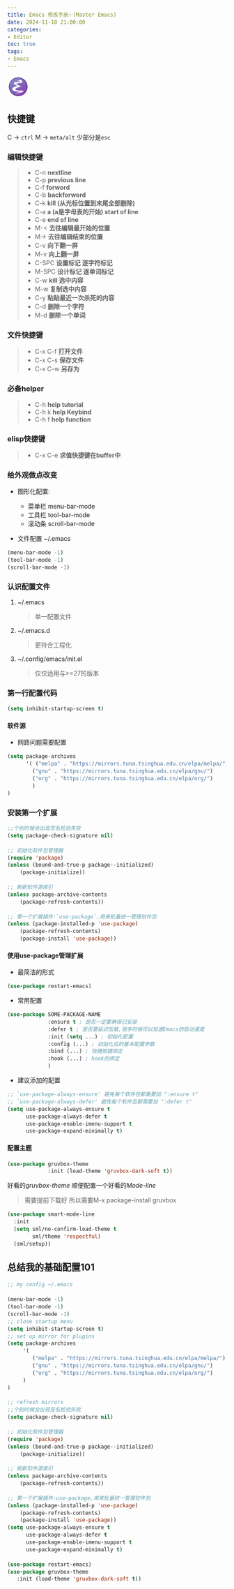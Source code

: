 ```yaml
---
title: Emacs 修炼手册✨(Master Emacs)
date: 2024-11-10 21:00:00
categories: 
- Editor 
toc: true
tags:
- Emacs
---
```


<img src="../images/emacs_icon.svg"  width="50" height="50"> 

## 快捷键

C -> `ctrl`
M -> `meta/alt` 少部分是`esc`

### 编辑快捷键
> - C-n   **nextline**
> - C-p   **previous line**
> - C-f   **forword**
> - C-b   **backforword**
> - C-k   **kill (从光标位置到末尾全部删除)**
> - C-a   **a (a是字母表的开始) start of line**
> - C-e   **end of line**
> - M-<   **去往编辑最开始的位置**
> - M->   **去往编辑结束的位置**
> - C-v   **向下翻一屏**
> - M-v   **向上翻一屏**
> - C-SPC **设置标记 逐字符标记**
> - M-SPC **设计标记 逐单词标记**
> - C-w   **kill 选中内容**
> - M-w   **复制选中内容**
> - C-y    **粘贴最近一次杀死的内容**
> - C-d    **删除一个字符**
> - M-d    **删除一个单词**

### 文件快捷键
> - C-x C-f **打开文件**
> - C-x C-s **保存文件**
> - C-x C-w **另存为**


### 必备helper

> - C-h 		  **help tutorial**
> - C-h k 	       **help Keybind**
> - C-h f 		**help function**

### elisp快捷键

> - C-x C-e            **求值快捷键在buffer中**

### 给外观做点改变

- 图形化配置:
  - 菜单栏 menu-bar-mode
  - 工具栏 tool-bar-mode
  - 滚动条 scroll-bar-mode

- 文件配置 ~/.emacs

```lisp
(menu-bar-mode -1)
(tool-bar-mode -1)
(scroll-bar-mode -1)
```

### 认识配置文件

1. ~/.emacs

    > 单一配置文件

2. ~/.emacs.d

    > 更符合工程化

3. ~/.config/emacs/init.el

    > 仅仅适用与>=27的版本

### 第一行配置代码

```lisp
(setq inhibit-startup-screen t)
```

#### 软件源

- 网路问题需要配置

```lisp
(setq package-archives
      '( ("melpa" . "https://mirrors.tuna.tsinghua.edu.cn/elpa/melpa/")
        ("gnu" . "https://mirrors.tuna.tsinghua.edu.cn/elpa/gnu/")
        ("org" . "https://mirrors.tuna.tsinghua.edu.cn/elpa/org/") 
        )
)
```

### 安装第一个扩展

```lisp
;;个别时候会出现签名检验失败
(setq package-check-signature nil) 

;; 初始化软件包管理器
(require 'package)
(unless (bound-and-true-p package--initialized)
    (package-initialize))

;; 刷新软件源索引
(unless package-archive-contents
    (package-refresh-contents))

;; 第一个扩展插件:`use-package`,用来批量统一管理软件包
(unless (package-installed-p 'use-package)
    (package-refresh-contents)
    (package-install 'use-package))

```

#### 使用use-package管理扩展

- 最简洁的形式

```lisp
(use-package restart-emacs)
```

- 常用配置

```lisp
(use-package SOME-PACKAGE-NAME
             :ensure t ; 是否一定要确保已安装
             :defer t ; 是否要延迟加载,很多时候可以加速Emacs的启动速度
             :init (setq ...) ; 初始化配置
             :config (...) ; 初始化后的基本配置参数
             :bind (...) ; 快捷按键绑定
             :hook (...) ; hook的绑定
             )
```

- 建议添加的配置

```lisp
;; `use-package-always-ensure' 避免每个软件包都需要加 ":ensure t" 
;; `use-package-always-defer' 避免每个软件包都需要加 ":defer t" 
(setq use-package-always-ensure t
      use-package-always-defer t
      use-package-enable-imenu-support t
      use-package-expand-minimally t)

```

#### 配置主题

```lisp
(use-package gruvbox-theme
             :init (load-theme 'gruvbox-dark-soft t))
```

好看的*gruvbox-theme*
顺便配置一个好看的*Mode-line*

> 需要提前下载好 所以需要M-x package-install gruvbox

```lisp
(use-package smart-mode-line
  :init
  (setq sml/no-confirm-load-theme t
        sml/theme 'respectful)
  (sml/setup))
```

## 总结我的基础配置101

```lisp
;; my config ~/.emacs

(menu-bar-mode -1)
(tool-bar-mode -1)
(scroll-bar-mode -1)
;; close startup menu 
(setq inhibit-startup-screen t)
;; set up mirror for plugins
(setq package-archives
     '( 
        ("melpa" . "https://mirrors.tuna.tsinghua.edu.cn/elpa/melpa/")
        ("gnu" . "https://mirrors.tuna.tsinghua.edu.cn/elpa/gnu/")
        ("org" . "https://mirrors.tuna.tsinghua.edu.cn/elpa/org/") 
     )
)

;; refresh mirrors
;;个别时候会出现签名检验失败
(setq package-check-signature nil) 

;; 初始化软件包管理器
(require 'package)
(unless (bound-and-true-p package--initialized)
    (package-initialize))

;; 刷新软件源索引
(unless package-archive-contents
    (package-refresh-contents))

;; 第一个扩展插件:use-package,用来批量统一管理软件包
(unless (package-installed-p 'use-package)
    (package-refresh-contents)
    (package-install 'use-package))
(setq use-package-always-ensure t
      use-package-always-defer t
      use-package-enable-imenu-support t
      use-package-expand-minimally t)

(use-package restart-emacs)
(use-package gruvbox-theme
   :init (load-theme 'gruvbox-dark-soft t))
```

